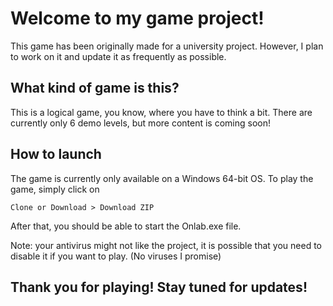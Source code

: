# Welcome to my game project!

This game has been originally made for a university project.
However, I plan to work on it and update it as frequently as possible.

## What kind of game is this?

This is a logical game, you know, where you have to think a bit.
There are currently only 6 demo levels, but more content is coming soon!

## How to launch

The game is currently only available on a Windows 64-bit OS.
To play the game, simply click on

`Clone or Download > Download ZIP`

After that, you should be able to start the Onlab.exe file.

Note: your antivirus might not like the project, it is possible that you need to disable it if you want to play. (No viruses I promise)

## Thank you for playing! Stay tuned for updates!